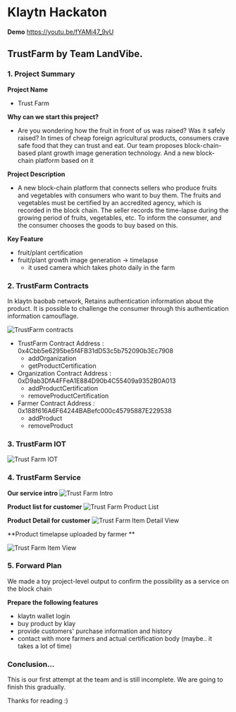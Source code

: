 # Klaytn Hackaton
**Demo**
https://youtu.be/fYAMi47_9vU

## TrustFarm by Team LandVibe.

### 1. Project Summary
**Project Name**
- Trust Farm


**Why can we start this project?**
- Are you wondering how the fruit in front of us was raised? Was it safely raised? In times of cheap foreign agricultural products, consumers crave safe food that they can trust and eat.
Our team proposes block-chain-based plant growth image generation technology. And a new block-chain platform based on it

**Project Description**
- A new block-chain platform that connects sellers who produce fruits and vegetables with consumers who want to buy them. The fruits and vegetables must be certified by an accredited agency, which is recorded in the block chain. The seller records the time-lapse during the growing period of fruits, vegetables, etc. To inform the consumer, and the consumer chooses the goods to buy based on this.

**Key Feature**
- fruit/plant certification
- fruit/plant growth image generation -> timelapse
    - it used camera which takes photo daily in the farm

### 2. TrustFarm Contracts
In klaytn baobab network, Retains authentication information about the product. It is possible to challenge the consumer through this authentication information camouflage.

![TrustFarm contracts](http://landvibe.cafe24.com/img/contract.png)
- TrustFarm Contract Address : 0x4Cbb5e6295be5f4FB31dD53c5b752090b3Ec7908
    - addOrganization
    - getProductCertification
- Organization Contract Address : 0xD9ab3DfA4FFeA1E884D90b4C55409a9352B0A013
    - addProductCertification
    - removeProductCertification
- Farmer Contract Address : 0x188f616A6F64244BABefc000c45795887E229538
    - addProduct
    - removeProduct

### 3. TrustFarm IOT
![Trust Farm IOT](http://landvibe.cafe24.com/img/trustfarm_iot.png)

### 4. TrustFarm Service
**Our service intro**
![Trust Farm Intro](http://landvibe.cafe24.com/img/trustfarm_intro.png)

**Product list for customer**
![Trust Farm Product List](http://landvibe.cafe24.com/img/trustfarm_product.png)

**Product Detail for customer**
![Trust Farm Item Detail View](http://landvibe.cafe24.com/img/trustfarm_product_detail.png)

**Product timelapse uploaded by farmer **

![Trust Farm Item View](http://landvibe.cafe24.com/img/trustfarm_koreamelon.webp)

### 5. Forward Plan
We made a toy project-level output to confirm the possibility as a service on the block chain

**Prepare the following features**
- klaytn wallet login
- buy product by klay
- provide customers' purchase information and history
- contact with more farmers and actual certification body (maybe.. it takes a lot of time)


### Conclusion...
This is our first attempt at the team and is still incomplete. We are going to finish this gradually.

Thanks for reading :)
